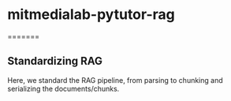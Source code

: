 # mitmedialab-pytutor-rag
=======

## Standardizing RAG 

Here, we standard the RAG pipeline, from parsing to chunking and serializing the documents/chunks.
